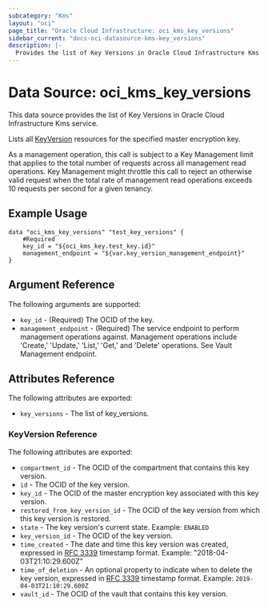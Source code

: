 ```yaml
---
subcategory: "Kms"
layout: "oci"
page_title: "Oracle Cloud Infrastructure: oci_kms_key_versions"
sidebar_current: "docs-oci-datasource-kms-key_versions"
description: |-
  Provides the list of Key Versions in Oracle Cloud Infrastructure Kms service
---
```


# Data Source: oci_kms_key_versions
This data source provides the list of Key Versions in Oracle Cloud Infrastructure Kms service.

Lists all [KeyVersion](https://docs.cloud.oracle.com/iaas/api/#/en/key/release/KeyVersion/) resources for the specified 
master encryption key.

As a management operation, this call is subject to a Key Management limit that applies to the total number 
of requests across all management read operations. Key Management might throttle this call to reject an 
otherwise valid request when the total rate of management read operations exceeds 10 requests per second 
for a given tenancy.


## Example Usage

```hcl
data "oci_kms_key_versions" "test_key_versions" {
	#Required
	key_id = "${oci_kms_key.test_key.id}"
	management_endpoint = "${var.key_version_management_endpoint}"
}
```

## Argument Reference

The following arguments are supported:

* `key_id` - (Required) The OCID of the key.
* `management_endpoint` - (Required) The service endpoint to perform management operations against. Management operations include 'Create,' 'Update,' 'List,' 'Get,' and 'Delete' operations. See Vault Management endpoint.


## Attributes Reference

The following attributes are exported:

* `key_versions` - The list of key_versions.

### KeyVersion Reference

The following attributes are exported:

* `compartment_id` - The OCID of the compartment that contains this key version.
* `id` - The OCID of the key version.
* `key_id` - The OCID of the master encryption key associated with this key version.
* `restored_from_key_version_id` - The OCID of the key version from which this key version is restored.
* `state` - The key version's current state.  Example: `ENABLED` 
* `key_version_id` - The OCID of the key version.
* `time_created` - The date and time this key version was created, expressed in [RFC 3339](https://tools.ietf.org/html/rfc3339) timestamp format.  Example: "2018-04-03T21:10:29.600Z" 
* `time_of_deletion` - An optional property to indicate when to delete the key version, expressed in [RFC 3339](https://tools.ietf.org/html/rfc3339) timestamp format. Example: `2019-04-03T21:10:29.600Z` 
* `vault_id` - The OCID of the vault that contains this key version.

